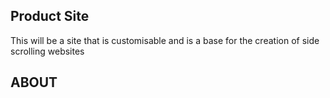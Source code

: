 ## Product Site

This will be a site that is customisable and is a base for the creation of side scrolling websites

## ABOUT

##

